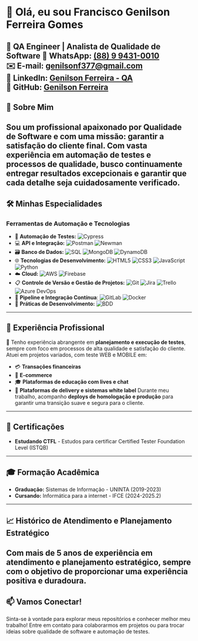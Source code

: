 # 👋 Olá, eu sou **Francisco Genilson Ferreira Gomes**
🚀 **QA Engineer | Analista de Qualidade de Software**
📱 **WhatsApp:** [(88) 9 9431-0010](https://wa.me/5588994310010)  
✉️ **E-mail:** [genilsonf377@gmail.com](mailto:genilsonf377@gmail.com)  
🔗 **LinkedIn:** [Genilson Ferreira - QA](https://www.linkedin.com/in/william-souza-qa)  
🐙 **GitHub:** [Genilson Ferreira](https://github.com/genilsonf377)
---
## 🌟 Sobre Mim
Sou um profissional apaixonado por **Qualidade de Software** e com uma missão: **garantir a satisfação do cliente final**. Com vasta experiência em automação de testes e processos de qualidade, busco continuamente entregar resultados excepcionais e garantir que cada detalhe seja cuidadosamente verificado. 
---
## 🛠️ **Minhas Especialidades**
### Ferramentas de Automação e Tecnologias  
- 🔧 **Automação de Testes:** ![Cypress](https://img.shields.io/badge/-Cypress-17202C?style=flat&logo=cypress)
- 💻 **API e Integração:**  ![Postman](https://img.shields.io/badge/-Postman-FF6C37?style=flat&logo=postman) ![Newman](https://img.shields.io/badge/-Newman-FF6C37?style=flat&logo=postman)  
- 🗃️ **Banco de Dados:** ![SQL](https://img.shields.io/badge/-SQL-4479A1?style=flat&logo=postgresql) ![MongoDB](https://img.shields.io/badge/-MongoDB-47A248?style=flat&logo=mongodb)  ![DynamoDB](https://img.shields.io/badge/-DynamoDB-4053D6?style=flat&logo=amazon-dynamodb)
- 🌐 **Tecnologias de Desenvolvimento:** ![HTML5](https://img.shields.io/badge/-HTML5-E34F26?style=flat&logo=html5) ![CSS3](https://img.shields.io/badge/-CSS3-1572B6?style=flat&logo=css3) 
 ![JavaScript](https://img.shields.io/badge/-JavaScript-F7DF1E?style=flat&logo=javascript) ![Python](https://img.shields.io/badge/-Python-3776AB?style=flat&logo=python)
- ☁️ **Cloud:** ![AWS](https://img.shields.io/badge/-AWS-232F3E?style=flat&logo=amazon-aws) ![Firebase](https://img.shields.io/badge/-Firebase-FFCA28?style=flat&logo=firebase)
- 📋 **Controle de Versão e Gestão de Projetos:** ![Git](https://img.shields.io/badge/-Git-F05032?style=flat&logo=git) ![Jira](https://img.shields.io/badge/-Jira-0052CC?style=flat&logo=jira) ![Trello](https://img.shields.io/badge/-Trello-0079BF?style=flat&logo=trello)
![Azure DevOps](https://img.shields.io/badge/-Azure%20DevOps-0078D7?style=flat&logo=azure-devops)
- 🔄 **Pipeline e Integração Contínua**: ![GitLab](https://img.shields.io/badge/-GitLab-FC6D26?style=flat&logo=gitlab) ![Docker](https://img.shields.io/badge/-Docker-2496ED?style=flat&logo=docker)
- 🎯 **Práticas de Desenvolvimento:** ![BDD](https://img.shields.io/badge/-BDD-333?style=flat&logo=cucumber)  
---
## 🎯 **Experiência Profissional**
💼 Tenho experiência abrangente em **planejamento e execução de testes**, sempre com foco em processos de alta qualidade e satisfação do cliente. Atuei em projetos variados, com teste WEB e MOBILE em:
- 💳 **Transações financeiras**
- 🛒 **E-commerce**
- 🎓 **Plataformas de educação com lives e chat**
- 🚚 **Plataformas de delivery e sistemas white label**
Durante meu trabalho, acompanho **deploys de homologação e produção** para garantir uma transição suave e segura para o cliente.
---
## 📜 Certificações
- **Estudando CTFL** - Estudos para certificar Certified Tester Foundation Level (ISTQB)

---
## 🎓 Formação Acadêmica
- **Graduação:** Sistemas de Informação - UNINTA (2019-2023)
- **Cursando:**  Informática para a internet - IFCE (2024-2025.2)
---
## 📈 **Histórico de Atendimento e Planejamento Estratégico**
Com mais de **5 anos** de experiência em **atendimento e planejamento estratégico**, sempre com o objetivo de proporcionar uma experiência positiva e duradoura.
---
## 📫 **Vamos Conectar!**
Sinta-se à vontade para explorar meus repositórios e conhecer melhor meu trabalho! Entre em contato para colaborarmos em projetos ou para trocar ideias sobre qualidade de software e automação de testes.
